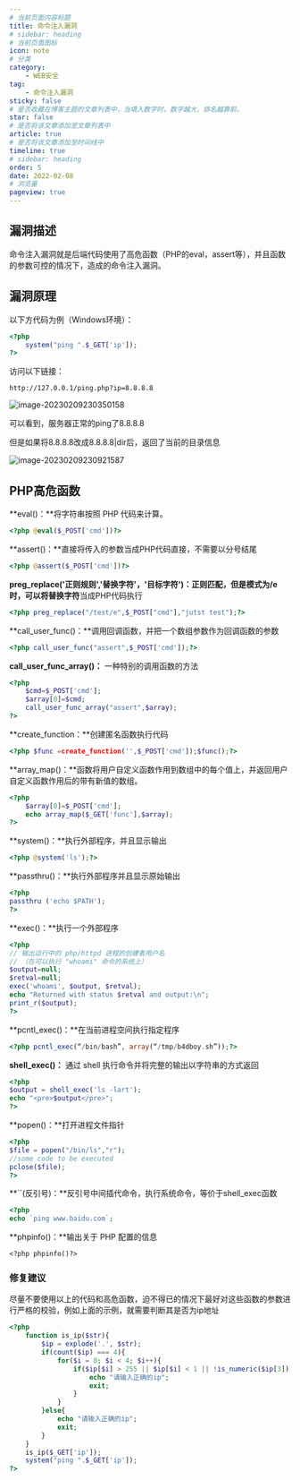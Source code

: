 ```yaml
---
# 当前页面内容标题
title: 命令注入漏洞
# sidebar: heading
# 当前页面图标
icon: note
# 分类
category:
    - WEB安全
tag:
    - 命令注入漏洞
sticky: false
# 是否收藏在博客主题的文章列表中，当填入数字时，数字越大，排名越靠前。
star: false
# 是否将该文章添加至文章列表中
article: true
# 是否将该文章添加至时间线中
timeline: true
# sidebar: heading
order: 5
date: 2022-02-08
# 浏览量
pageview: true
---
```


## 漏洞描述

命令注入漏洞就是后端代码使用了高危函数（PHP的eval，assert等），并且函数的参数可控的情况下，造成的命令注入漏洞。

## 漏洞原理

以下方代码为例（Windows环境）：

```php
<?php
    system("ping ".$_GET['ip']);
?>
```

访问以下链接：

```
http://127.0.0.1/ping.php?ip=8.8.8.8
```

![image-20230209230350158](/%E5%91%BD%E4%BB%A4%E6%B3%A8%E5%85%A5%E6%BC%8F%E6%B4%9E/image-20230209230350158.png)

可以看到，服务器正常的ping了8.8.8.8

但是如果将8.8.8.8改成8.8.8.8|dir后，返回了当前的目录信息

![image-20230209230921587](/%E5%91%BD%E4%BB%A4%E6%B3%A8%E5%85%A5%E6%BC%8F%E6%B4%9E/image-20230209230921587.png)

## PHP高危函数

**eval()：**将字符串按照 PHP 代码来计算。

```php
<?php @eval($_POST['cmd'])?>
```

**assert()：**直接将传入的参数当成PHP代码直接，不需要以分号结尾

```php
<?php @assert($_POST['cmd'])?>
```

**preg_replace('正则规则','替换字符'，'目标字符')：**正则匹配，但是模式为/e时，可以将**替换字符**当成PHP代码执行

```php
<?php preg_replace("/test/e",$_POST["cmd"],"jutst test");?>
```

**call_user_func()：**调用回调函数，并把一个数组参数作为回调函数的参数

```php
<?php call_user_func("assert",$_POST['cmd']);?>
```

**call_user_func_array()：** 一种特别的调用函数的方法

```php
<?php
    $cmd=$_POST['cmd'];
    $array[0]=$cmd;
    call_user_func_array("assert",$array);
?>
```

**create_function：**创建匿名函数执行代码

```php
<?php $func =create_function('',$_POST['cmd']);$func();?>
```

**array_map()：**函数将用户自定义函数作用到数组中的每个值上，并返回用户自定义函数作用后的带有新值的数组。

```php
<?php 
    $array[0]=$_POST['cmd'];
    echo array_map($_GET['func'],$array);
?>
```

**system()：**执行外部程序，并且显示输出

```php
<?php @system('ls');?>
```

**passthru()：**执行外部程序并且显示原始输出

```php
<?php
passthru ('echo $PATH');
?>
```

**exec()：**执行一个外部程序

```php
<?php
// 输出运行中的 php/httpd 进程的创建者用户名
// （在可以执行 "whoami" 命令的系统上）
$output=null;
$retval=null;
exec('whoami', $output, $retval);
echo "Returned with status $retval and output:\n";
print_r($output);
?>
```

**pcntl_exec()：**在当前进程空间执行指定程序

```php
<?php pcntl_exec(“/bin/bash”, array(“/tmp/b4dboy.sh”));?>
```

**shell_exec()：** 通过 shell 执行命令并将完整的输出以字符串的方式返回

```php
<?php
$output = shell_exec('ls -lart');
echo "<pre>$output</pre>";
?>
```

**popen()：**打开进程文件指针

```php
<?php
$file = popen("/bin/ls","r");
//some code to be executed
pclose($file);
?>
```

**``(反引号)：**反引号中间插代命令，执行系统命令，等价于shell_exec函数

```php
<?php
echo `ping www.baidu.com`;
```

**phpinfo()：**输出关于 PHP 配置的信息

```
<?php phpinfo()?>
```

### 修复建议

尽量不要使用以上的代码和高危函数，迫不得已的情况下最好对这些函数的参数进行严格的校验，例如上面的示例，就需要判断其是否为ip地址

```php
<?php
	function is_ip($str){
        $ip = explode('.', $str);
        if(count($ip) === 4){
            for($i = 0; $i < 4; $i++){
                if($ip[$i] > 255 || $ip[$i] < 1 || !is_numeric($ip[3])){
                    echo "请输入正确的ip";
                    exit;
                }
            }
        }else{
            echo "请输入正确的ip";
            exit;
        }
    }
    is_ip($_GET['ip']);
    system("ping ".$_GET['ip']);
?>
```

